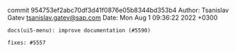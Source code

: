 commit 954753ef2abc70df3d41f0876e05b8344bd353b4
Author: Tsanislav Gatev <tsanislav.gatev@sap.com>
Date:   Mon Aug 1 09:36:22 2022 +0300

    docs(ui5-menu): improve documentation (#5590)
    
    fixes: #5557
